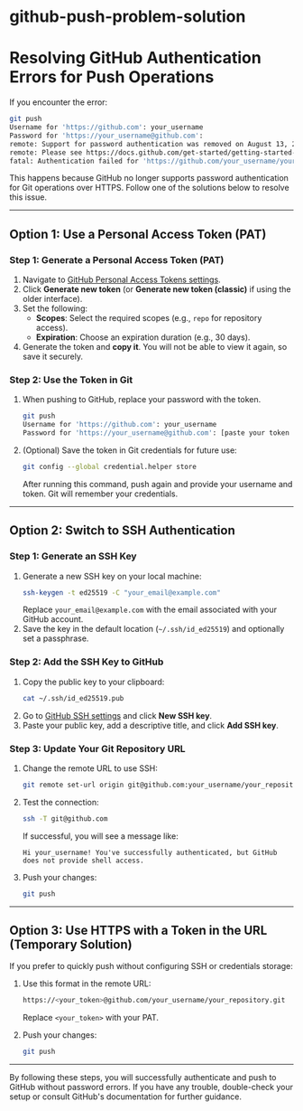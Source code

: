 # github-push-problem-solution

# Resolving GitHub Authentication Errors for Push Operations

If you encounter the error:

```bash
git push
Username for 'https://github.com': your_username
Password for 'https://your_username@github.com':
remote: Support for password authentication was removed on August 13, 2021.
remote: Please see https://docs.github.com/get-started/getting-started-with-git/about-remote-repositories#cloning-with-https-urls for information on currently recommended modes of authentication.
fatal: Authentication failed for 'https://github.com/your_username/your_repository.git/'
```

This happens because GitHub no longer supports password authentication for Git operations over HTTPS. Follow one of the solutions below to resolve this issue.

---

## **Option 1: Use a Personal Access Token (PAT)**

### Step 1: Generate a Personal Access Token (PAT)
1. Navigate to [GitHub Personal Access Tokens settings](https://github.com/settings/tokens).
2. Click **Generate new token** (or **Generate new token (classic)** if using the older interface).
3. Set the following:
   - **Scopes**: Select the required scopes (e.g., `repo` for repository access).
   - **Expiration**: Choose an expiration duration (e.g., 30 days).
4. Generate the token and **copy it**. You will not be able to view it again, so save it securely.

### Step 2: Use the Token in Git
1. When pushing to GitHub, replace your password with the token.
   ```bash
   git push
   Username for 'https://github.com': your_username
   Password for 'https://your_username@github.com': [paste your token here]
   ```

2. (Optional) Save the token in Git credentials for future use:
   ```bash
   git config --global credential.helper store
   ```
   After running this command, push again and provide your username and token. Git will remember your credentials.

---

## **Option 2: Switch to SSH Authentication**

### Step 1: Generate an SSH Key
1. Generate a new SSH key on your local machine:
   ```bash
   ssh-keygen -t ed25519 -C "your_email@example.com"
   ```
   Replace `your_email@example.com` with the email associated with your GitHub account.
2. Save the key in the default location (`~/.ssh/id_ed25519`) and optionally set a passphrase.

### Step 2: Add the SSH Key to GitHub
1. Copy the public key to your clipboard:
   ```bash
   cat ~/.ssh/id_ed25519.pub
   ```
2. Go to [GitHub SSH settings](https://github.com/settings/keys) and click **New SSH key**.
3. Paste your public key, add a descriptive title, and click **Add SSH key**.

### Step 3: Update Your Git Repository URL
1. Change the remote URL to use SSH:
   ```bash
   git remote set-url origin git@github.com:your_username/your_repository.git
   ```
2. Test the connection:
   ```bash
   ssh -T git@github.com
   ```
   If successful, you will see a message like:
   ```
   Hi your_username! You've successfully authenticated, but GitHub does not provide shell access.
   ```
3. Push your changes:
   ```bash
   git push
   ```

---

## **Option 3: Use HTTPS with a Token in the URL (Temporary Solution)**

If you prefer to quickly push without configuring SSH or credentials storage:

1. Use this format in the remote URL:
   ```bash
   https://<your_token>@github.com/your_username/your_repository.git
   ```
   Replace `<your_token>` with your PAT.

2. Push your changes:
   ```bash
   git push
   ```

---

By following these steps, you will successfully authenticate and push to GitHub without password errors. If you have any trouble, double-check your setup or consult GitHub's documentation for further guidance.
